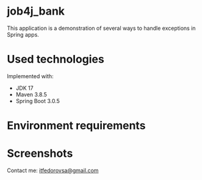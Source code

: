 # job4j_bank

This application is a demonstration of several ways to handle exceptions in Spring apps.

# Used technologies

Implemented with:
<ul>
 <li>JDK 17</li>
 <li>Maven 3.8.5</li>
  <li>Spring Boot 3.0.5</li>
</ul>

# Environment requirements

# Screenshots

Contact me: itfedorovsa@gmail.com

